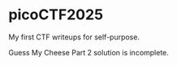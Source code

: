 # picoCTF2025
My first CTF writeups for self-purpose.

Guess My Cheese Part 2 solution is incomplete.
